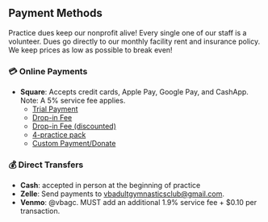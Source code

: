 <!---layout: page
title: "Pay"
permalink: /pay--->

## Payment Methods

Practice dues keep our nonprofit alive! Every single one of our staff is a volunteer. Dues go directly to our monthly facility rent and insurance policy. We keep prices as low as possible to break even!

### 💳 Online Payments
- **Square**: Accepts credit cards, Apple Pay, Google Pay, and CashApp. Note: A 5% service fee applies.
  - [Trial Payment](https://square.link/u/uMeJqM49)
  - [Drop-in Fee](https://square.link/u/Gt1HyNWs)
  - [Drop-in Fee (discounted)](https://square.link/u/PkOSutrE)
  - [4-practice pack](https://square.link/u/A7xN8WL8)
  - [Custom Payment/Donate](https://square.link/u/wGzHffft)

### 💰 Direct Transfers
- **Cash**: accepted in person at the beginning of practice
- **Zelle**: Send payments to vbadultgymnasticsclub@gmail.com.
- **Venmo**: @vbagc. MUST add an additional 1.9% service fee + $0.10 per transaction.

